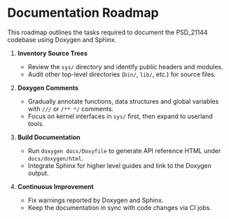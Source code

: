 # Documentation Roadmap

This roadmap outlines the tasks required to document the PSD_21144 codebase using Doxygen and Sphinx.

1. **Inventory Source Trees**
   - Review the `sys/` directory and identify public headers and modules.
   - Audit other top-level directories (`bin/`, `lib/`, etc.) for source files.

2. **Doxygen Comments**
   - Gradually annotate functions, data structures and global variables with
     `///` or `/** */` comments.
   - Focus on kernel interfaces in `sys/` first, then expand to userland tools.

3. **Build Documentation**
   - Run `doxygen docs/Doxyfile` to generate API reference HTML under
     `docs/doxygen/html`.
   - Integrate Sphinx for higher level guides and link to the Doxygen output.

4. **Continuous Improvement**
   - Fix warnings reported by Doxygen and Sphinx.
   - Keep the documentation in sync with code changes via CI jobs.
